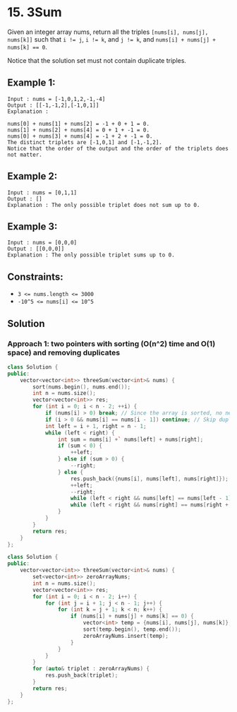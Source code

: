 # 15. 3Sum

Given an integer array nums, return all the triples `[nums[i], nums[j], nums[k]]` such that `i != j`, `i != k`, and `j != k`, and `nums[i] + nums[j] + nums[k] == 0`.

Notice that the solution set must not contain duplicate triples.

## Example 1:

```
Input : nums = [-1,0,1,2,-1,-4]
Output : [[-1,-1,2],[-1,0,1]]
Explanation :

nums[0] + nums[1] + nums[2] = -1 + 0 + 1 = 0.
nums[1] + nums[2] + nums[4] = 0 + 1 + -1 = 0.
nums[0] + nums[3] + nums[4] = -1 + 2 + -1 = 0.
The distinct triplets are [-1,0,1] and [-1,-1,2].
Notice that the order of the output and the order of the triplets does not matter.
```

## Example 2:

```
Input : nums = [0,1,1]
Output : []
Explanation : The only possible triplet does not sum up to 0.
```
## Example 3:

```
Input : nums = [0,0,0]
Output : [[0,0,0]]
Explanation : The only possible triplet sums up to 0.
```
## Constraints:
- `3 <= nums.length <= 3000`
- `-10^5 <= nums[i] <= 10^5`

## Solution

### Approach 1: two pointers with sorting (O(n^2) time and O(1) space) and removing duplicates
```c++
class Solution {
public:
    vector<vector<int>> threeSum(vector<int>& nums) {
        sort(nums.begin(), nums.end());
        int n = nums.size();
        vector<vector<int>> res;
        for (int i = 0; i < n - 2; ++i) {
            if (nums[i] > 0) break; // Since the array is sorted, no need to continue if the current number is greater than 0
            if (i > 0 && nums[i] == nums[i - 1]) continue; // Skip duplicate values for the first number
            int left = i + 1, right = n - 1;
            while (left < right) {
                int sum = nums[i] +` nums[left] + nums[right];
                if (sum < 0) {
                    ++left;
                } else if (sum > 0) {
                    --right;
                } else {
                    res.push_back({nums[i], nums[left], nums[right]});
                    ++left;
                    --right;
                    while (left < right && nums[left] == nums[left - 1]) ++left;
                    while (left < right && nums[right] == nums[right + 1]) --right;
                }
            }
        }
        return res;
    }
};
```

```c++
class Solution {
public:
    vector<vector<int>> threeSum(vector<int>& nums) {
        set<vector<int>> zeroArrayNums;
        int n = nums.size();
        vector<vector<int>> res;
        for (int i = 0; i < n - 2; i++) {
            for (int j = i + 1; j < n - 1; j++) {
                for (int k = j + 1; k < n; k++) {
                    if (nums[i] + nums[j] + nums[k] == 0) {
                        vector<int> temp = {nums[i], nums[j], nums[k]};
                        sort(temp.begin(), temp.end());
                        zeroArrayNums.insert(temp);
                    }
                }
            }
        }
        for (auto& triplet : zeroArrayNums) {
            res.push_back(triplet);
        }
        return res;
    }
};
```